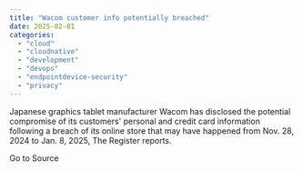 ```yaml
---
title: "Wacom customer info potentially breached"
date: 2025-02-01
categories: 
  - "cloud"
  - "cloudnative"
  - "development"
  - "devops"
  - "endpointdevice-security"
  - "privacy"
---
```


Japanese graphics tablet manufacturer Wacom has disclosed the potential compromise of its customers' personal and credit card information following a breach of its online store that may have happened from Nov. 28, 2024 to Jan. 8, 2025, The Register reports.

Go to Source
